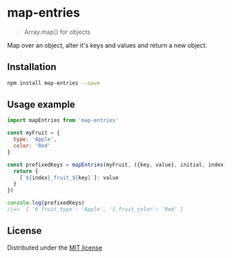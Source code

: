 # map-entries
> Array.map() for objects

Map over an object, alter it's keys and values and return a new object.

## Installation

```sh
npm install map-entries --save
```

## Usage example

```javascript
import mapEntries from 'map-entries'

const myFruit = {
  type: 'Apple',
  color: 'Red'
}

const prefixedKeys = mapEntries(myFruit, ({key, value}, initial, index) => {
  return {
    [`${index}_fruit_${key}`]: value
  }
})

console.log(prefixedKeys)
//=>  { '0_fruit_type': 'Apple', '1_fruit_color': 'Red' }
```

## License

Distributed under the [MIT license](/license)
